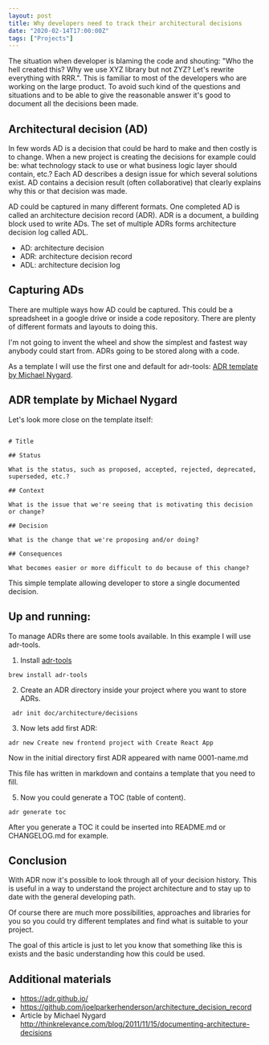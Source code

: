 ```yaml
---
layout: post
title: Why developers need to track their architectural decisions
date: "2020-02-14T17:00:00Z"
tags: ["Projects"]
---
```


The situation when developer is blaming the code and shouting: "Who the hell created this? Why we use XYZ library but not ZYZ? Let's rewrite everything with RRR.". This is familiar to most of the developers who are working on the large product. To avoid such kind of the questions and situations and to be able to give the reasonable answer it's good to document all the decisions been made.

## Architectural decision (AD)

In few words AD is a decision that could be hard to make and then costly is to change. When a new project is creating  the decisions for example could be: what technology stack to use or what business logic layer should contain, etc.? Each AD describes a design issue for which several solutions exist. AD contains a decision result (often collaborative) that clearly explains why this or that decision was made.

AD could be captured in many different formats. One completed AD is called an architecture decision record (ADR). ADR is a document, a building block used to write ADs. The set of multiple ADRs forms architecture decision log called ADL. 

* AD: architecture decision
* ADR: architecture decision record
* ADL: architecture decision log

## Capturing ADs

There are multiple ways how AD could be captured. This could be a spreadsheet in a google drive or inside a code repository. There are plenty of different formats and layouts to doing this. 

I'm not going to invent the wheel and show the simplest and fastest way anybody could start from. ADRs going to be stored along with a code.

As a template I will use the first one and default for adr-tools: [ADR template by Michael Nygard]("https://github.com/joelparkerhenderson/architecture_decision_record/blob/master/adr_template_by_michael_nygard.md").


## ADR template by Michael Nygard

Let's look more close on the template itself:

```

# Title

## Status

What is the status, such as proposed, accepted, rejected, deprecated, superseded, etc.?

## Context

What is the issue that we're seeing that is motivating this decision or change?

## Decision

What is the change that we're proposing and/or doing?

## Consequences

What becomes easier or more difficult to do because of this change?

```

This simple template allowing developer to store a single documented decision.

## Up and running:

To manage ADRs there are some tools available. In this example I will use adr-tools.

1. Install [adr-tools](https://github.com/npryce/adr-tools/blob/master/INSTALL.md)

```
brew install adr-tools
```

2. Create an ADR directory inside your project where you want to store ADRs.

```
 adr init doc/architecture/decisions
```

3. Now lets add first ADR:

```
adr new Create new frontend project with Create React App
```

Now in the initial directory first ADR appeared with name 0001-name.md

This file has written in markdown and contains a template that you need to fill. 

5. Now you could generate a TOC (table of content). 

```
adr generate toc
```

After you generate a TOC it could be inserted into README.md or CHANGELOG.md for example.

## Conclusion 

With ADR now it's possible to look through all of your decision history.
This is useful in a way to understand the project architecture and to stay up to date with the general developing path.

Of course there are much more possibilities, approaches and libraries for you so you could try different templates and find what is suitable to your project.

The goal of this article is just to let you know that something like this is exists and the basic understanding how this could be used.

## Additional materials

* https://adr.github.io/
* https://github.com/joelparkerhenderson/architecture_decision_record
* Article by Michael Nygard http://thinkrelevance.com/blog/2011/11/15/documenting-architecture-decisions
